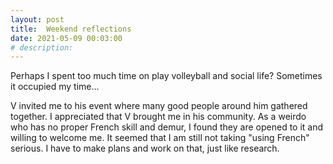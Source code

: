 ```yaml
---
layout: post
title:  Weekend reflections
date: 2021-05-09 00:03:00
# description: 
---
```


Perhaps I spent too much time on play volleyball and social life? Sometimes it occupied my time...

V invited me to his event where many good people around him gathered together. I appreciated that V brought me in his community. As a weirdo who has no proper French skill and demur, I found they are opened to it and willing to welcome me. It seemed that I am still not taking "using French" serious. I have to make plans and work on that, just like research.
